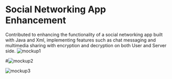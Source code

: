 # Social Networking App Enhancement 
Contributed to enhancing the functionality 
of a social networking app built with Java 
and Xml, implementing features such as 
chat messaging and multimedia sharing 
with encryption and decryption on both 
User and Server side.
![mockup1](https://github.com/CodingPlanet/Social-Networking-App/assets/60811031/e13f307a-4883-44ab-b9fe-c5ed212f6700)


#![mockup2](https://github.com/CodingPlanet/Social-Networking-App/assets/60811031/1367969c-940e-473e-830f-bd6ac6c5464b)

![mockup3](https://github.com/CodingPlanet/Social-Networking-App/assets/60811031/ad5743d3-727a-4ff0-a056-31ec6c873400)
